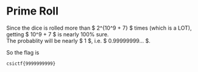 # Prime Roll

Since the dice is rolled more than $ 2^{10^9 + 7} $ times (which is a LOT),
getting $ 10^9 + 7 $ is nearly 100% sure.  
The probablity will be nearly $ 1 $, i.e. $ 0.99999999... $.  

So the flag is

```txt
csictf{9999999999}
```
